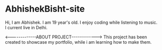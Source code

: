 # AbhishekBisht-site
Hi, I am Abhishek.
I am 19 year's old.
I enjoy coding while listening to music.
I current live in Delhi.



<-------------ABOUT PROJECT------------->
This project has been created to showcase my portfolio, while i am learning how to make them.